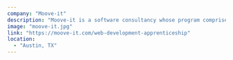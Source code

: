 ```yaml
---
company: "Moove-it"
description: "Moove-it is a software consultancy whose program comprises extensive hands-on activities led by a Moove-it developer."
image: "moove-it.jpg"
link: "https://moove-it.com/web-development-apprenticeship"
location:
  - "Austin, TX"
---
```

